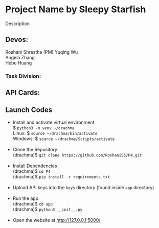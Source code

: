 # Project Name by Sleepy Starfish  
Description  
## Devos:  
Roshani Shrestha (PM)
Yuqing Wu  
Angela Zhang  
Hebe Huang  


### Task Division:

## API Cards:

## Launch Codes
- Install and activate virtual environment <br>
$ ```python3 -m venv ~/drachma``` <br>
Linux: $ ```source ~/drachma/bin/activate``` <br>
Windows: $ ```source ~/drachma/Scripts/activate``` <br><br>
- Clone the Repository <br>
(drachma)$ ```git clone https://github.com/RoshaniS5/P4.git ``` <br><br>
- Install Dependencies <br>
(drachma)$ ```cd P4 ``` <br>
(drachma)$ ```pip install -r requirements.txt``` <br><br> 
- Upload API keys into the `keys` directory (found inside `app` directory) <br><br> 
- Run the app <br>
(drachma)$ ```cd app``` <br>
(drachma)$ ```python3 __init__.py``` <br><br>
- Open the website at http://127.0.0.1:5000/
